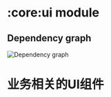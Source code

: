 # :core:ui module
## Dependency graph
![Dependency graph](../../docs/images/graphs/dep_graph_core_ui.svg)
# 业务相关的UI组件